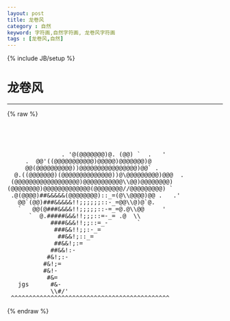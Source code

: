 ```yaml
---
layout: post
title: 龙卷风
category : 自然
keyword: 字符画,自然字符画, 龙卷风字符画
tags : [龙卷风,自然]
---
```

{% include JB/setup %}
# 龙卷风
---
{% raw %}
<pre>




               . &#039;@(@@@@@@@)@. (@@) `  .   &#039;
     .  @@&#039;((@@@@@@@@@@@)@@@@@)@@@@@@@)@ 
     @@(@@@@@@@@@@))@@@@@@@@@@@@@@@@)@@` .
  @.((@@@@@@@)(@@@@@@@@@@@@@@))@\@@@@@@@@@)@@@  .
 (@@@@@@@@@@@@@@@@@@)@@@@@@@@@@@\\@@)@@@@@@@@)
(@@@@@@@@)@@@@@@@@@@@@@(@@@@@@@@//@@@@@@@@@) ` 
 .@(@@@@)##&amp;&amp;&amp;&amp;&amp;(@@@@@@@@)::_=(@\\@@@@)@@ .   .&#039;
   @@`(@@)###&amp;&amp;&amp;&amp;&amp;!!;;;;;;::-_=@@\\@)@`@.
   `   @@(@###&amp;&amp;&amp;&amp;!!;;;;;::-=_=@.@\\@@     &#039;
      `  @.#####&amp;&amp;&amp;!!;;;::=-_= .@  \\
            ####&amp;&amp;&amp;!!;;::=_-        `
             ###&amp;&amp;!!;;:-_=
              ##&amp;&amp;!;::_=
             ##&amp;&amp;!;:=
            ##&amp;&amp;!:-
           #&amp;!;:-
          #&amp;!;=
          #&amp;!-
           #&amp;=
   jgs      #&amp;-
            \\#/&#039;
 ^^^^^^^^^^^^^^^^^^^^^^^^^^^^^^^^^^^^^^^^^^^^ </pre>
{% endraw %}
